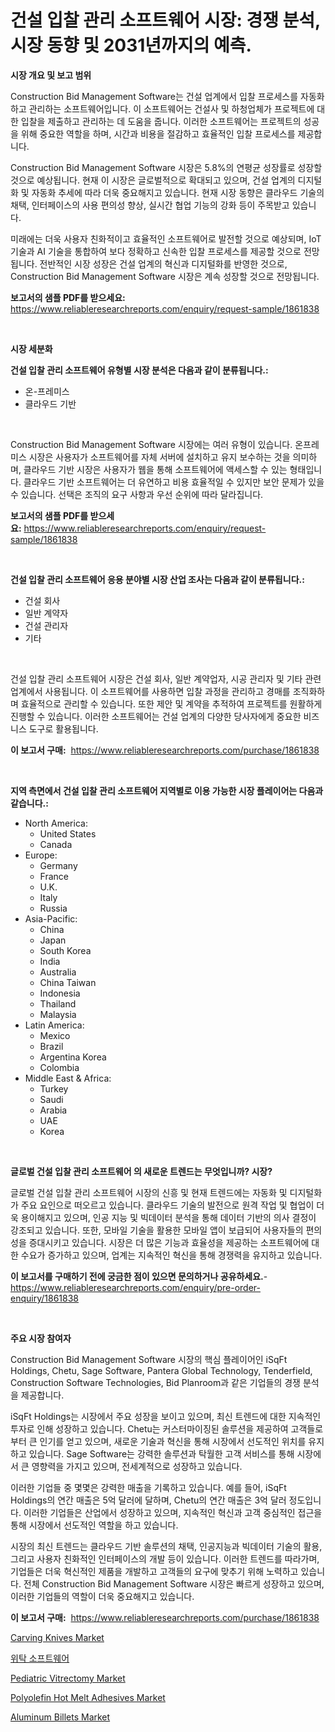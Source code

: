 <p><h1>건설 입찰 관리 소프트웨어 시장: 경쟁 분석, 시장 동향 및 2031년까지의 예측.</h1></p><p><strong>시장 개요 및 보고 범위</strong></p>
<p><p>Construction Bid Management Software는 건설 업계에서 입찰 프로세스를 자동화하고 관리하는 소프트웨어입니다. 이 소프트웨어는 건설사 및 하청업체가 프로젝트에 대한 입찰을 제출하고 관리하는 데 도움을 줍니다. 이러한 소프트웨어는 프로젝트의 성공을 위해 중요한 역할을 하며, 시간과 비용을 절감하고 효율적인 입찰 프로세스를 제공합니다.</p><p>Construction Bid Management Software 시장은 5.8%의 연평균 성장률로 성장할 것으로 예상됩니다. 현재 이 시장은 글로벌적으로 확대되고 있으며, 건설 업계의 디지털화 및 자동화 추세에 따라 더욱 중요해지고 있습니다. 현재 시장 동향은 클라우드 기술의 채택, 인터페이스의 사용 편의성 향상, 실시간 협업 기능의 강화 등이 주목받고 있습니다.</p><p>미래에는 더욱 사용자 친화적이고 효율적인 소프트웨어로 발전할 것으로 예상되며, IoT 기술과 AI 기술을 통합하여 보다 정확하고 신속한 입찰 프로세스를 제공할 것으로 전망됩니다. 전반적인 시장 성장은 건설 업계의 혁신과 디지털화를 반영한 것으로, Construction Bid Management Software 시장은 계속 성장할 것으로 전망됩니다.</p></p>
<p><strong>보고서의 샘플 PDF를 받으세요:</strong> <a href="https://www.reliableresearchreports.com/enquiry/request-sample/1861838">https://www.reliableresearchreports.com/enquiry/request-sample/1861838</a></p>
<p>&nbsp;</p>
<p><strong>시장 세분화</strong></p>
<p><strong>건설 입찰 관리 소프트웨어 유형별 시장 분석은 다음과 같이 분류됩니다.:</strong></p>
<p><ul><li>온-프레미스</li><li>클라우드 기반</li></ul></p>
<p>&nbsp;</p>
<p><p>Construction Bid Management Software 시장에는 여러 유형이 있습니다. 온프레미스 시장은 사용자가 소프트웨어를 자체 서버에 설치하고 유지 보수하는 것을 의미하며, 클라우드 기반 시장은 사용자가 웹을 통해 소프트웨어에 액세스할 수 있는 형태입니다. 클라우드 기반 소프트웨어는 더 유연하고 비용 효율적일 수 있지만 보안 문제가 있을 수 있습니다. 선택은 조직의 요구 사항과 우선 순위에 따라 달라집니다.</p></p>
<p><strong>보고서의 샘플 PDF를 받으세요:</strong>&nbsp;<a href="https://www.reliableresearchreports.com/enquiry/request-sample/1861838">https://www.reliableresearchreports.com/enquiry/request-sample/1861838</a></p>
<p>&nbsp;</p>
<p><strong> 건설 입찰 관리 소프트웨어 응용 분야별 시장 산업 조사는 다음과 같이 분류됩니다.:</strong></p>
<p><ul><li>건설 회사</li><li>일반 계약자</li><li>건설 관리자</li><li>기타</li></ul></p>
<p>&nbsp;</p>
<p><p>건설 입찰 관리 소프트웨어 시장은 건설 회사, 일반 계약업자, 시공 관리자 및 기타 관련 업계에서 사용됩니다. 이 소프트웨어를 사용하면 입찰 과정을 관리하고 경매를 조직화하며 효율적으로 관리할 수 있습니다. 또한 제안 및 계약을 추적하여 프로젝트를 원활하게 진행할 수 있습니다. 이러한 소프트웨어는 건설 업계의 다양한 당사자에게 중요한 비즈니스 도구로 활용됩니다.</p></p>
<p><strong>이 보고서 구매:</strong>&nbsp; <a href="https://www.reliableresearchreports.com/purchase/1861838">https://www.reliableresearchreports.com/purchase/1861838</a></p>
<p>&nbsp;</p>
<p><strong>지역 측면에서 건설 입찰 관리 소프트웨어 지역별로 이용 가능한 시장 플레이어는 다음과 같습니다.:</strong></p>
<p><ul>
    <li>
        North America:
        <ul>
            <li>United States</li>
            <li>Canada</li>
        </ul>
    </li>
    <li>
        Europe:
        <ul>
            <li>Germany</li>
            <li>France</li>
            <li>U.K.</li>
            <li>Italy</li>
            <li>Russia</li>
        </ul>
    </li>
    <li>
        Asia-Pacific:
        <ul>
            <li>China</li>
            <li>Japan</li>
            <li>South Korea</li>
            <li>India</li>
            <li>Australia</li>
            <li>China Taiwan</li>
            <li>Indonesia</li>
            <li>Thailand</li>
            <li>Malaysia</li>
        </ul>
    </li>
    <li>
        Latin America:
        <ul>
            <li>Mexico</li>
            <li>Brazil</li>
            <li>Argentina Korea</li>
            <li>Colombia</li>
        </ul>
    </li>
    <li>
        Middle East & Africa:
        <ul>
            <li>Turkey</li>
            <li>Saudi</li>
            <li>Arabia</li>
            <li>UAE</li>
            <li>Korea</li>
        </ul>
    </li>
    </ul></p>
<p>&nbsp;</p>
<p><strong>글로벌 건설 입찰 관리 소프트웨어 의 새로운 트렌드는 무엇입니까? 시장?</strong></p>
<p><p>글로벌 건설 입찰 관리 소프트웨어 시장의 신흥 및 현재 트렌드에는 자동화 및 디지털화가 주요 요인으로 떠오르고 있습니다. 클라우드 기술의 발전으로 원격 작업 및 협업이 더욱 용이해지고 있으며, 인공 지능 및 빅데이터 분석을 통해 데이터 기반의 의사 결정이 강조되고 있습니다. 또한, 모바일 기술을 활용한 모바일 앱이 보급되어 사용자들의 편의성을 증대시키고 있습니다. 시장은 더 많은 기능과 효율성을 제공하는 소프트웨어에 대한 수요가 증가하고 있으며, 업계는 지속적인 혁신을 통해 경쟁력을 유지하고 있습니다.</p></p>
<p><strong>이 보고서를 구매하기 전에 궁금한 점이 있으면 문의하거나 공유하세요.</strong>- <a href="https://www.reliableresearchreports.com/enquiry/pre-order-enquiry/1861838">https://www.reliableresearchreports.com/enquiry/pre-order-enquiry/1861838</a></p>
<p>&nbsp;</p>
<p><strong>주요 시장 참여자</strong></p>
<p><p>Construction Bid Management Software 시장의 핵심 플레이어인 iSqFt Holdings, Chetu, Sage Software, Pantera Global Technology, Tenderfield, Construction Software Technologies, Bid Planroom과 같은 기업들의 경쟁 분석을 제공합니다. </p><p>iSqFt Holdings는 시장에서 주요 성장을 보이고 있으며, 최신 트렌드에 대한 지속적인 투자로 인해 성장하고 있습니다. Chetu는 커스터마이징된 솔루션을 제공하여 고객들로부터 큰 인기를 얻고 있으며, 새로운 기술과 혁신을 통해 시장에서 선도적인 위치를 유지하고 있습니다. Sage Software는 강력한 솔루션과 탁월한 고객 서비스를 통해 시장에서 큰 영향력을 가지고 있으며, 전세계적으로 성장하고 있습니다.</p><p>이러한 기업들 중 몇몇은 강력한 매출을 기록하고 있습니다. 예를 들어, iSqFt Holdings의 연간 매출은 5억 달러에 달하며, Chetu의 연간 매출은 3억 달러 정도입니다. 이러한 기업들은 산업에서 성장하고 있으며, 지속적인 혁신과 고객 중심적인 접근을 통해 시장에서 선도적인 역할을 하고 있습니다.</p><p>시장의 최신 트렌드는 클라우드 기반 솔루션의 채택, 인공지능과 빅데이터 기술의 활용, 그리고 사용자 친화적인 인터페이스의 개발 등이 있습니다. 이러한 트렌드를 따라가며, 기업들은 더욱 혁신적인 제품을 개발하고 고객들의 요구에 맞추기 위해 노력하고 있습니다. 전체 Construction Bid Management Software 시장은 빠르게 성장하고 있으며, 이러한 기업들의 역할이 더욱 중요해지고 있습니다.</p></p>
<p><strong>이 보고서 구매:</strong>&nbsp;&nbsp;<a href="https://www.reliableresearchreports.com/purchase/1861838">https://www.reliableresearchreports.com/purchase/1861838</a></p>
<p><p><a href="https://view.publitas.com/reportprime-1/carving-knives-market-offers-provide-insightful-data-for-the-time-period-from-2023-to-2030-and-also-provide-analysis-based-on-application-type-and-region/">Carving Knives Market</a></p><p><a href="https://github.com/nuekbpymrrz5/Market-Research-Report-List-1/blob/main/2303866191493.md">위탁 소프트웨어</a></p><p><a href="https://sulfuric-clavicle-d39.notion.site/Global-Pediatric-Vitrectomy-Market-by-Types-Applications-and-Major-Players-with-Regional-Growth-R-45bf57c2ff6947c49088a32b9de668f2">Pediatric Vitrectomy Market</a></p><p><a href="https://issuu.com/reportprime-2/docs/polyolefin-hot-melt-adhesives-market-size-2030.ppt">Polyolefin Hot Melt Adhesives Market</a></p><p><a href="https://github.com/yoshih12/Market-Research-Report-List-2/blob/main/aluminum-billets-market.md">Aluminum Billets Market</a></p></p>
